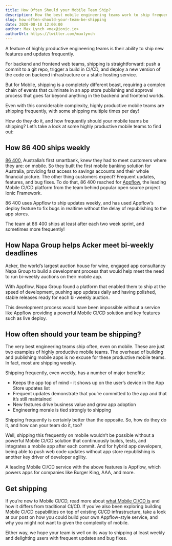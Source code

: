 ```yaml
---
title: How Often Should your Mobile Team Ship?
description: How the best mobile engineering teams work to ship frequently and drive growth
slug: how-often-should-your-team-be-shipping
date: 2020-08-18 12:00:00
author: Max Lynch <max@ionic.io>
authorUrl: https://twitter.com/maxlynch
---
```


A feature of highly productive engineering teams is their ability to ship new features and updates frequently.

For backend and frontend web teams, shipping is straightforward: push a commit to a git repo, trigger a build in CI/CD, and deploy a new version of the code on backend infrastructure or a static hosting service.

But for Mobile, shipping is a completely different beast, requiring a complex chain of events that culminate in an app store publishing and approval process that goes far beyond anything in the backend and frontend worlds.

Even with this considerable complexity, highly productive mobile teams are shipping frequently, with some shipping multiple times per day!

How do they do it, and how frequently should your mobile teams be shipping? Let’s take a look at some highly productive mobile teams to find out:

## How 86 400 ships weekly

[86 400](https://www.86400.com.au/), Australia’s first smartbank, knew they had to meet customers where they are: on mobile. So they built the first mobile banking solution for Australia, providing fast access to savings accounts and their whole financial picture. The other thing customers expect? Frequent updates, features, and bug fixes. To do that, 86 400 reached for [Appflow](https://useappflow.com/), the leading Mobile CI/CD platform from the team behind popular open source project Ionic Framework.

86 400 uses Appflow to ship updates weekly, and has used Appflow’s deploy feature to fix bugs in realtime without the delay of republishing to the app stores.

The team at 86 400 ships at least after each two week sprint, and sometimes more frequently!

## How Napa Group helps Acker meet bi-weekly deadlines

Acker, the world’s largest auction house for wine, engaged app consultancy Napa Group to build a development process that would help meet the need to run bi-weekly auctions on their mobile app.

With Appflow, Napa Group found a platform that enabled them to ship at the speed of development, pushing app updates daily and having polished, stable releases ready for each bi-weekly auction.

This development process would have been impossible without a service like Appflow providing a powerful Mobile CI/CD solution and key features such as live deploy.

## How often should your team be shipping?

The very best engineering teams ship often, even on mobile. These are just two examples of highly productive mobile teams. The overhead of building and publishing mobile apps is no excuse for these productive mobile teams. In fact, most are shipping weekly.

Shipping frequently, even weekly, has a number of major benefits:

* Keeps the app top of mind - it shows up on the user’s device in the App Store updates list
* Frequent updates demonstrate that you’re committed to the app and that it’s still maintained
* New features drive business value and grow app adoption
* Engineering morale is tied strongly to shipping

Shipping frequently is certainly better than the opposite. So, how do they do it, and how can your team do it, too?

Well, shipping this frequently on mobile wouldn’t be possible without a powerful Mobile CI/CD solution that continuously builds, tests, and integrates a mobile app after each commit. And for hybrid app developers, being able to push web code updates without app store republishing is another key driver of developer agility.

A leading Mobile CI/CD service with the above features is Appflow, which powers apps for companies like Burger King, AAA, and more.

## Get shipping

If you’re new to Mobile CI/CD, read more about [what Mobile CI/CD is](/blog/what-is-mobile-ci-cd) and how it differs from traditional CI/CD. If you’ve also been exploring building Mobile CI/CD capabilities on top of existing CI/CD infrastructure, take a look at our post on how you could build your own Appflow-style service, and why you might not want to given the complexity of mobile.

Either way, we hope your team is well on its way to shipping at least weekly and delighting users with frequent updates and bug fixes.

